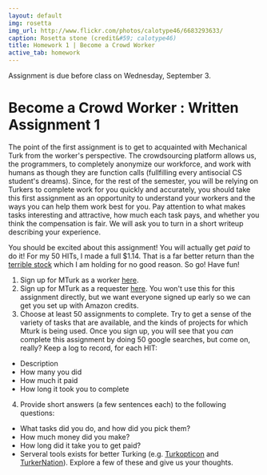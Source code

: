 ```yaml
---
layout: default
img: rosetta
img_url: http://www.flickr.com/photos/calotype46/6683293633/
caption: Rosetta stone (credit&#59; calotype46)
title: Homework 1 | Become a Crowd Worker
active_tab: homework
---
```



<div class="alert alert-info">
  Assignment is due before class on Wednesday, September 3.
</div>


Become a Crowd Worker <span class="text-muted">: Written Assignment 1</span> 
=============================================================

The point of the first assignment is to get to acquainted with Mechanical Turk from the worker's perspective. The crowdsourcing platform allows us, the programmers, to completely anonymize our workforce, and work with humans as though they are function calls (fullfilling every antisocial CS student's dreams). Since, for the rest of the semester, you will be relying on Turkers to complete work for you quickly and accurately, you should take this first assignment as an opportunity to understand your workers and the ways you can help them work best for you. Pay attention to what makes tasks interesting and attractive, how much each task pays, and whether you think the compensation is fair. We will ask you to turn in a short writeup describing your experience.

You should be excited about this assignment! You will actually get *paid* to do it! For my 50 HITs, I made a full $1.14. That is a far better return than the [terrible stock](https://www.google.com/finance?q=vaso&ei=oBMMUqixB47q0QH-owE) which I am holding for no good reason. So go! Have fun!

1. Sign up for MTurk as a worker [here](https://www.mturk.com/mturk/welcome).
2. Sign up for MTurk as a requester [here](https://www.mturk.com/mturk/welcome). You won't use this for this assignment directly, but we want everyone signed up early so we can get you set up with Amazon credits.
3. Choose at least 50 assignments to complete. Try to get a sense of the variety of tasks that are available, and the kinds of projects for which Mturk is being used. Once you sign up, you will see that you *can* complete this assignment by doing 50 google searches, but come on, really? Keep a log to record, for each HIT:
* Description
* How many you did
* How much it paid
* How long it took you to complete
4. Provide short answers (a few sentences each) to the following questions:
* What tasks did you do, and how did you pick them?
* How much money did you make?
* How long did it take you to get paid?
* Serveral tools exists for better Turking (e.g. [Turkopticon](http://turkopticon.differenceengines.com/) and [TurkerNation](http://turkernation.com/)). Explore a few of these and give us your thoughts.  






